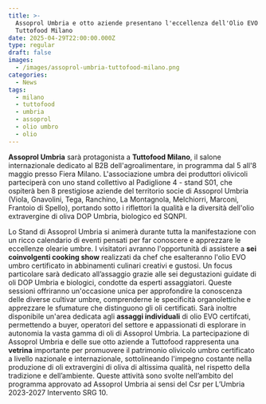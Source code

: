 ```yaml
---
title: >-
  Assoprol Umbria e otto aziende presentano l'eccellenza dell'Olio EVO Umbro a
  Tuttofood Milano 
date: 2025-04-29T22:00:00.000Z
type: regular
draft: false
images:
  - /images/assoprol-umbria-tuttofood-milano.png
categories:
  - News
tags:
  - milano
  - tuttofood
  - umbria
  - assoprol
  - olio umbro
  - olio
---
```


**Assoprol Umbria** sarà protagonista a **Tuttofood Milano**, il salone internazionale dedicato al B2B dell'agroalimentare, in programma dal 5 all'8 maggio presso Fiera Milano. L'associazione umbra dei produttori olivicoli parteciperà con uno stand collettivo al Padiglione 4 - stand S01, che ospiterà ben 8 prestigiose aziende del territorio socie di Assoprol Umbria (Viola, Gnavolini, Tega, Ranchino, La Montagnola, Melchiorri, Marconi, Frantoio di Spello), portando sotto i riflettori la qualità e la diversità dell'olio extravergine di oliva DOP Umbria, biologico ed SQNPI. 

Lo Stand di Assoprol Umbria si animerà durante tutta la manifestazione con un ricco calendario di eventi pensati per far conoscere e apprezzare le eccellenze olearie umbre. I visitatori avranno l'opportunità di assistere a **sei coinvolgenti cooking show** realizzati da chef che esalteranno l'olio EVO umbro certificato in abbinamenti culinari creativi e gustosi. Un focus particolare sarà dedicato all’assaggio grazie alle sei degustazioni guidate di oli DOP Umbria e biologici, condotte da esperti assaggiatori. Queste sessioni offriranno un'occasione unica per approfondire la conoscenza delle diverse cultivar umbre, comprenderne le specificità organolettiche e apprezzare le sfumature che distinguono gli oli certificati. Sarà inoltre disponibile un'area dedicata agli **assaggi individuali** di olio EVO certifcati, permettendo a buyer, operatori del settore e appassionati di esplorare in autonomia la vasta gamma di oli di Assoprol Umbria. La partecipazione di Assoprol Umbria e delle sue otto aziende a Tuttofood rappresenta una **vetrina** importante per promuovere il patrimonio olivicolo umbro certificato a livello nazionale e internazionale, sottolineando l'impegno costante nella produzione di oli extravergini di oliva di altissima qualità, nel rispetto della tradizione e dell’ambiente. Queste attività sono svolte nell’ambito del programma approvato ad Assoprol Umbria ai sensi del Csr per L’Umbria 2023-2027 Intervento SRG 10.
